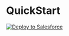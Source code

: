 # QuickStart

<a href="https://githubsfdeploy.herokuapp.com?owner=brunadileo&repo=QuickStart2&ref=main">
  <img alt="Deploy to Salesforce"
       src="https://raw.githubusercontent.com/afawcett/githubsfdeploy/master/deploy.png">
</a>
